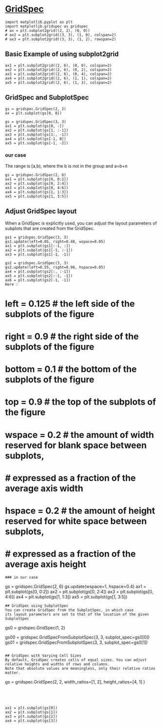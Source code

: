 # [GridSpec](https://matplotlib.org/users/gridspec.html)

```
import matplotlib.pyplot as plt
import matplotlib.gridspec as gridspec
# ax = plt.subplot2grid((2, 2), (0, 0))
# ax2 = plt.subplot2grid((3, 3), (1, 0), colspan=2)
# ax3 = plt.subplot2grid((3, 3), (1, 2), rowspan=2)
```
## Basic Example of using subplot2grid
```
ax1 = plt.subplot2grid((2, 6), (0, 0), colspan=2)
ax2 = plt.subplot2grid((2, 6), (0, 2), colspan=2)
ax3 = plt.subplot2grid((2, 6), (0, 4), colspan=2)
ax4 = plt.subplot2grid((2, 6), (1, 1), colspan=2)
ax5 = plt.subplot2grid((2, 6), (1, 3), colspan=2)
```

## GridSpec and SubplotSpec
```
gs = gridspec.GridSpec(2, 2)
ax = plt.subplot(gs[0, 0])

gs = gridspec.GridSpec(3, 3)
ax1 = plt.subplot(gs[0, :])
ax2 = plt.subplot(gs[1, :-1])
ax3 = plt.subplot(gs[1:, -1])
ax4 = plt.subplot(gs[-1, 0])
ax5 = plt.subplot(gs[-1, -2])
```
### our case
The range is [a,b), where the b is not in the group and a=b+n
```
gs = gridspec.GridSpec(2, 6)
ax1 = plt.subplot(gs[0, 0:2])
ax2 = plt.subplot(gs[0, 2:4])
ax3 = plt.subplot(gs[0, 4:6])
ax4 = plt.subplot(gs[1, 1:3])
ax5 = plt.subplot(gs[1, 3:5])
```

## Adjust GridSpec layout
When a GridSpec is explicitly used, you can adjust the layout parameters
of subplots that are created from the GridSpec.
```
gs1 = gridspec.GridSpec(3, 3)
gs1.update(left=0.05, right=0.48, wspace=0.05)
ax1 = plt.subplot(gs1[:-1, :])
ax2 = plt.subplot(gs1[-1, :-1])
ax3 = plt.subplot(gs1[-1, -1])

gs2 = gridspec.GridSpec(3, 3)
gs2.update(left=0.55, right=0.98, hspace=0.05)
ax4 = plt.subplot(gs2[:, :-1])
ax5 = plt.subplot(gs2[:-1, -1])
ax6 = plt.subplot(gs2[-1, -1])
Here :
```
# left  = 0.125  # the left side of the subplots of the figure
# right = 0.9    # the right side of the subplots of the figure
# bottom = 0.1   # the bottom of the subplots of the figure
# top = 0.9      # the top of the subplots of the figure
# wspace = 0.2   # the amount of width reserved for blank space between subplots,
#                # expressed as a fraction of the average axis width
# hspace = 0.2   # the amount of height reserved for white space between subplots,
#                # expressed as a fraction of the average axis height
```
### in our case
```
gs = gridspec.GridSpec(2, 6)
gs.update(wspace=1, hspace=0.4)
ax1 = plt.subplot(gs[0, 0:2])
ax2 = plt.subplot(gs[0, 2:4])
ax3 = plt.subplot(gs[0, 4:6])
ax4 = plt.subplot(gs[1, 1:3])
ax5 = plt.subplot(gs[1, 3:5])
```
## GridSpec using SubplotSpec
You can create GridSpec from the SubplotSpec, in which case
its layout parameters are set to that of the location of the given SubplotSpec
```
gs0 = gridspec.GridSpec(1, 2)

gs00 = gridspec.GridSpecFromSubplotSpec(3, 3, subplot_spec=gs0[0])
gs01 = gridspec.GridSpecFromSubplotSpec(3, 3, subplot_spec=gs0[1])
```

## GridSpec with Varying Cell Sizes
By default, GridSpec creates cells of equal sizes. You can adjust relative heights and widths of rows and columns.
Note that absolute values are meaningless, only their relative ratios matter.
```
gs = gridspec.GridSpec(2, 2,
                       width_ratios=[1, 2],
                       height_ratios=[4, 1]
                       )
```




ax1 = plt.subplot(gs[0])
ax2 = plt.subplot(gs[1])
ax3 = plt.subplot(gs[2])
ax4 = plt.subplot(gs[3])
